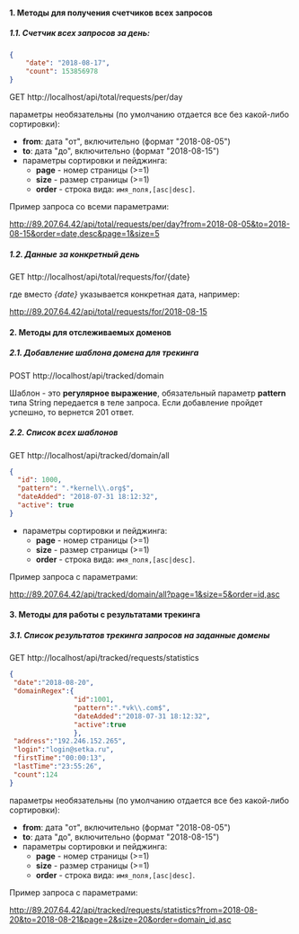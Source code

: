 #### 1. Методы для получения счетчиков всех запросов
 
##### 1.1. Cчетчик всех запросов за день:

```json
{
    "date": "2018-08-17",
    "count": 153856978
}
```

GET http://localhost/api/total/requests/per/day

 параметры необязательны (по умолчанию отдается все без какой-либо сортировки):
    
 - **from**: дата "от", включительно (формат "2018-08-05")
 - **to**: дата "до", включительно (формат "2018-08-15")
 - параметры сортировки и пейджинга:
    - **page** - номер страницы (>=1)
    - **size** - размер страницы (>=1)
    - **order** - строка вида: `имя_поля,[asc|desc]`.

 Пример запроса со всеми параметрами:
 
 http://89.207.64.42/api/total/requests/per/day?from=2018-08-05&to=2018-08-15&order=date,desc&page=1&size=5

##### 1.2. Данные за конкретный день
 
 GET http://localhost/api/total/requests/for/{date}
 
 где вместо *{date}* указывается конкретная дата, например:
 
 http://89.207.64.42/api/total/requests/for/2018-08-15
 
#### 2. Методы для отслеживаемых доменов

##### 2.1. Добавление шаблона домена для трекинга

 POST http://localhost/api/tracked/domain

 Шаблон - это **регулярное выражение**, обязательный параметр **pattern** типа String передается в теле запроса.
 Если добавление пройдет успешно, то вернется 201 ответ.

##### 2.2. Список всех шаблонов

 GET http://localhost/api/tracked/domain/all

```json
{
  "id": 1000,
  "pattern": ".*kernel\\.org$",
  "dateAdded": "2018-07-31 18:12:32", 
  "active": true
}
```
 
 - параметры сортировки и пейджинга:
    - **page** - номер страницы (>=1)
    - **size** - размер страницы (>=1)
    - **order** - строка вида: `имя_поля,[asc|desc]`.
    
  Пример запроса с параметрами:
  
  http://89.207.64.42/api/tracked/domain/all?page=1&size=5&order=id,asc

#### 3. Методы для работы с результатами трекинга

##### 3.1. Cпиcок результатов трекинга запросов на заданные домены

 GET http://localhost/api/tracked/requests/statistics 

```json
{
 "date":"2018-08-20",
 "domainRegex":{
                "id":1001,
                "pattern":".*vk\\.com$",
                "dateAdded":"2018-07-31 18:12:32",
                "active":true
                },
 "address":"192.246.152.265",
 "login":"login@setka.ru",
 "firstTime":"00:00:13",
 "lastTime":"23:55:26",
 "count":124
} 
```
 параметры необязательны (по умолчанию отдается все без какой-либо сортировки):
    
 - **from**: дата "от", включительно (формат "2018-08-05")
 - **to**: дата "до", включительно (формат "2018-08-15")
 - параметры сортировки и пейджинга:
    - **page** - номер страницы (>=1)
    - **size** - размер страницы (>=1)
    - **order** - строка вида: `имя_поля,[asc|desc]`.

Пример запроса с параметрами:
 
 http://89.207.64.42/api/tracked/requests/statistics?from=2018-08-20&to=2018-08-21&page=2&size=20&order=domain_id,asc